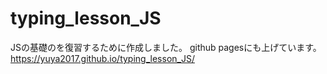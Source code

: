 # typing_lesson_JS

JSの基礎のを復習するために作成しました。
github pagesにも上げています。
https://yuya2017.github.io/typing_lesson_JS/
